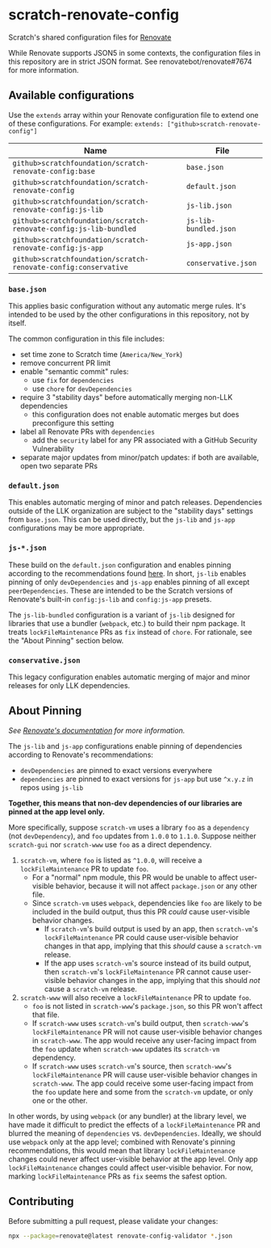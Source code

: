 # scratch-renovate-config

Scratch's shared configuration files for [Renovate](https://docs.renovatebot.com/)

While Renovate supports JSON5 in some contexts, the configuration files in this repository are in strict JSON format.
See renovatebot/renovate#7674 for more information.

## Available configurations

Use the `extends` array within your Renovate configuration file to extend one of these configurations. For example:
`extends: ["github>scratch-renovate-config"]`

Name | File
--- | ---
`github>scratchfoundation/scratch-renovate-config:base` | `base.json`
`github>scratchfoundation/scratch-renovate-config` | `default.json`
`github>scratchfoundation/scratch-renovate-config:js-lib` | `js-lib.json`
`github>scratchfoundation/scratch-renovate-config:js-lib-bundled` | `js-lib-bundled.json`
`github>scratchfoundation/scratch-renovate-config:js-app` | `js-app.json`
`github>scratchfoundation/scratch-renovate-config:conservative` | `conservative.json`

### `base.json`

This applies basic configuration without any automatic merge rules. It's intended to be used by the other
configurations in this repository, not by itself.

The common configuration in this file includes:

* set time zone to Scratch time (`America/New_York`)
* remove concurrent PR limit
* enable "semantic commit" rules:
  * use `fix` for `dependencies`
  * use `chore` for `devDependencies`
* require 3 "stability days" before automatically merging non-LLK dependencies
  * this configuration does not enable automatic merges but does preconfigure this setting
* label all Renovate PRs with `dependencies`
  * add the `security` label for any PR associated with a GitHub Security Vulnerability
* separate major updates from minor/patch updates: if both are available, open two separate PRs

### `default.json`

This enables automatic merging of minor and patch releases. Dependencies outside of the LLK organization are subject
to the "stability days" settings from `base.json`. This can be used directly, but the `js-lib` and `js-app`
configurations may be more appropriate.

### `js-*.json`

These build on the `default.json` configuration and enables pinning according to the recommendations found
[here](https://docs.renovatebot.com/dependency-pinning/). In short, `js-lib` enables pinning of only `devDependencies`
and `js-app` enables pinning of all except `peerDependencies`. These are intended to be the Scratch versions of
Renovate's built-in `config:js-lib` and `config:js-app` presets.

The `js-lib-bundled` configuration is a variant of `js-lib` designed for libraries that use a bundler (`webpack`,
etc.) to build their npm package. It treats `lockFileMaintenance` PRs as `fix` instead of `chore`. For rationale, see
the "About Pinning" section below.

### `conservative.json`

This legacy configuration enables automatic merging of major and minor releases for only LLK dependencies.

## About Pinning

_See [Renovate's documentation](https://docs.renovatebot.com/dependency-pinning/) for more information._

The `js-lib` and `js-app` configurations enable pinning of dependencies according to Renovate's recommendations:

* `devDependencies` are pinned to exact versions everywhere
* `dependencies` are pinned to exact versions for `js-app` but use `^x.y.z` in repos using `js-lib`

**Together, this means that non-dev dependencies of our libraries are pinned at the app level only.**

More specifically, suppose `scratch-vm` uses a library `foo` as a `dependency` (not `devDependency`), and `foo`
updates from `1.0.0` to `1.1.0`. Suppose neither `scratch-gui` nor `scratch-www` use `foo` as a direct dependency.

1. `scratch-vm`, where `foo` is listed as `^1.0.0`, will receive a `lockFileMaintenance` PR to update `foo`.
   * For a "normal" npm module, this PR would be unable to affect user-visible behavior, because it will not affect
     `package.json` or any other file.
   * Since `scratch-vm` uses `webpack`, dependencies like `foo` are likely to be included in the build output, thus this
     PR _could_ cause user-visible behavior changes.
     * If `scratch-vm`'s build output is used by an app, then `scratch-vm`'s `lockFileMaintenance` PR could cause
       user-visible behavior changes in that app, implying that this _should_ cause a `scratch-vm` release.
     * If the app uses `scratch-vm`'s source instead of its build output, then `scratch-vm`'s `lockFileMaintenance` PR
       cannot cause user-visible behavior changes in the app, implying that this should _not_ cause a `scratch-vm`
       release.
2. `scratch-www` will also receive a `lockFileMaintenance` PR to update `foo`.
   * `foo` is not listed in `scratch-www`'s `package.json`, so this PR won't affect that file.
   * If `scratch-www` uses `scratch-vm`'s build output, then `scratch-www`'s `lockFileMaintenance` PR will not cause
     user-visible behavior changes in `scratch-www`. The app would receive any user-facing impact from the `foo`
     update when `scratch-www` updates its `scratch-vm` dependency.
   * If `scratch-www` uses `scratch-vm`'s source, then `scratch-www`'s `lockFileMaintenance` PR will cause user-visible
     behavior changes in `scratch-www`. The app could receive some user-facing impact from the `foo` update here and
     some from the `scratch-vm` update, or only one or the other.

In other words, by using `webpack` (or any bundler) at the library level, we have made it difficult to predict the
effects of a `lockFileMaintenance` PR and blurred the meaning of `dependencies` vs. `devDependencies`. Ideally, we
should use `webpack` only at the app level; combined with Renovate's pinning recommendations, this would mean that
library `lockFileMaintenance` changes could never affect user-visible behavior at the app level. Only app
`lockFileMaintenance` changes could affect user-visible behavior. For now, marking `lockFileMaintenance` PRs as `fix`
seems the safest option.

## Contributing

Before submitting a pull request, please validate your changes:

```sh
npx --package=renovate@latest renovate-config-validator *.json
```
